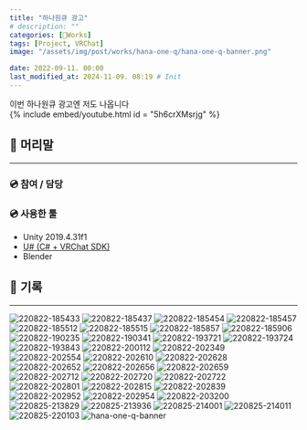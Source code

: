 ```yaml
---
title: "하나원큐 광고"
# description: ""
categories: [🍇Works]
tags: [Project, VRChat]
image: "/assets/img/post/works/hana-one-q/hana-one-q-banner.png"

date: 2022-09-11. 00:00
last_modified_at: 2024-11-09. 08:19 # Init
---
```


이번 하나원큐 광고엔 저도 나옵니다  
{% include embed/youtube.html id = "5h6crXMsrjg" %}

## 📀 머리말

---

### 💿 참여 / 담당

### 💿 사용한 툴

- Unity 2019.4.31f1
- [U# (C# + VRChat SDK)](https://udonsharp.docs.vrchat.com/)
- Blender

## 📀 기록

---

![220822-185433](/assets/img/post/works/hana-one-q/220822-185433.png)
![220822-185437](/assets/img/post/works/hana-one-q/220822-185437.png)
![220822-185454](/assets/img/post/works/hana-one-q/220822-185454.png)
![220822-185457](/assets/img/post/works/hana-one-q/220822-185457.png)
![220822-185512](/assets/img/post/works/hana-one-q/220822-185512.png)
![220822-185515](/assets/img/post/works/hana-one-q/220822-185515.png)
![220822-185857](/assets/img/post/works/hana-one-q/220822-185857.png)
![220822-185906](/assets/img/post/works/hana-one-q/220822-185906.png)
![220822-190235](/assets/img/post/works/hana-one-q/220822-190235.png)
![220822-190341](/assets/img/post/works/hana-one-q/220822-190341.png)
![220822-193721](/assets/img/post/works/hana-one-q/220822-193721.png)
![220822-193724](/assets/img/post/works/hana-one-q/220822-193724.png)
![220822-193843](/assets/img/post/works/hana-one-q/220822-193843.png)
![220822-200112](/assets/img/post/works/hana-one-q/220822-200112.png)
![220822-202349](/assets/img/post/works/hana-one-q/220822-202349.png)
![220822-202554](/assets/img/post/works/hana-one-q/220822-202554.png)
![220822-202610](/assets/img/post/works/hana-one-q/220822-202610.png)
![220822-202628](/assets/img/post/works/hana-one-q/220822-202628.png)
![220822-202652](/assets/img/post/works/hana-one-q/220822-202652.png)
![220822-202656](/assets/img/post/works/hana-one-q/220822-202656.png)
![220822-202659](/assets/img/post/works/hana-one-q/220822-202659.png)
![220822-202712](/assets/img/post/works/hana-one-q/220822-202712.png)
![220822-202720](/assets/img/post/works/hana-one-q/220822-202720.png)
![220822-202722](/assets/img/post/works/hana-one-q/220822-202722.png)
![220822-202801](/assets/img/post/works/hana-one-q/220822-202801.png)
![220822-202815](/assets/img/post/works/hana-one-q/220822-202815.png)
![220822-202839](/assets/img/post/works/hana-one-q/220822-202839.png)
![220822-202952](/assets/img/post/works/hana-one-q/220822-202952.png)
![220822-202954](/assets/img/post/works/hana-one-q/220822-202954.png)
![220822-203200](/assets/img/post/works/hana-one-q/220822-203200.png)
![220825-213829](/assets/img/post/works/hana-one-q/220825-213829.png)
![220825-213936](/assets/img/post/works/hana-one-q/220825-213936.png)
![220825-214001](/assets/img/post/works/hana-one-q/220825-214001.png)
![220825-214011](/assets/img/post/works/hana-one-q/220825-214011.png)
![220825-220103](/assets/img/post/works/hana-one-q/220825-220103.png)
![hana-one-q-banner](/assets/img/post/works/hana-one-q/hana-one-q-banner.png)

